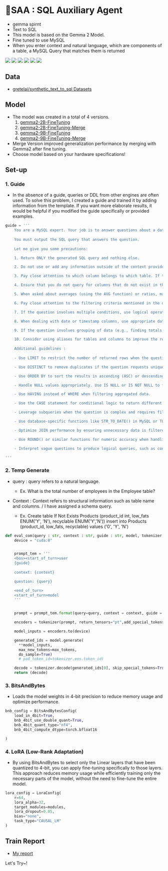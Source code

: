# 🤖SAA : SQL Auxiliary Agent
- gemma spirnt
- Text to SQL
- This model is based on the Gemma 2 Model.
- Fine tuned to use MySQL
- When you enter context and natural language, which are components of a table, a MySQL Query that matches them is returned

<img src="https://img.shields.io/badge/Python-3776AB?style=for-the-badge&logo=Python&logoColor=white"> <img src="https://img.shields.io/badge/Hugging Face-FFD21E?style=for-the-badge&logo=Hugging Face&logoColor=black"> <img src="https://img.shields.io/badge/Kaggle-20BEFF?style=for-the-badge&logo=Kaggle&logoColor=white"> <img src="https://img.shields.io/badge/Gemma2-8E75B2?style=for-the-badge&logo=Google Gemini&logoColor=white"> <img src="https://img.shields.io/badge/MySQL-4479A1?style=for-the-badge&logo=MySQL&logoColor=white"> <img src="https://img.shields.io/badge/PyTorch-EE4C2C?style=for-the-badge&logo=PyTorch&logoColor=white">

## Data
- [gretelai/synthetic_text_to_sql Datasets](https://huggingface.co/datasets/gretelai/synthetic_text_to_sql)

## Model
- The model was created in a total of 4 versions.<br/>
  1. [gemma2-2B-FineTuning](https://huggingface.co/SEUNGYEOPOH/SQL_Generate_Model)<br/>
  2. [gemma2-2B-FineTuning-Merge](https://huggingface.co/SEUNGYEOPOH/gemma-2-2B-Text_to_SQL-mv)<br/>
  3. [gemma2-9B-FineTuning](https://huggingface.co/SEUNGYEOPOH/gemma-2-9B-Text_to_SQL-fv)<br/>
  4. [gemma2-9B-FineTuning-Merge](https://huggingface.co/SEUNGYEOPOH/gemma-2-9B-Text_to_SQL-mv)<br/>
- Merge Version improved generalization performance by merging with Gemma2 after fine tuning.
- Choose model based on your hardware specifications!


## Set-up
### 1. Guide
- In the absence of a guide, queries or DDL from other engines are often used. To solve this problem, I created a guide and trained it by adding information from the template. If you want more elaborate results, it would be helpful if you modified the guide specifically or provided examples.
```python
guide = '''
    You are a MySQL expert. Your job is to answer questions about a database. You are given a question and context regarding one or more tables.
    
    You must output the SQL query that answers the question.
    
    Let me give you some precautions:

    1. Return ONLY the generated SQL query and nothing else.

    2. Do not use or add any information outside of the context provided.

    3. Pay close attention to which column belongs to which table. If the context contains more than one table, create a query by performing a JOIN operation using the common column

    4. Ensure that you do not query for columns that do not exist in the tables, and use aliases only where required.

    5. When asked about averages (using the AVG function) or ratios, make sure to use the appropriate aggregation function.

    6. Pay close attention to the filtering criteria mentioned in the question and incorporate them using the WHERE clause in your SQL query.

    7. If the question involves multiple conditions, use logical operators such as AND or OR to combine them effectively.

    8. When dealing with date or timestamp columns, use appropriate date functions (e.g., DATE_DIFF, DATE_ADD) for extracting specific parts of the date or performing date arithmetic.

    9. If the question involves grouping of data (e.g., finding totals or averages for different categories), use the GROUP BY clause along with appropriate aggregate functions.

    10. Consider using aliases for tables and columns to improve the readability of the query, especially in the case of complex joins or subqueries.
    
    Additional guidelines :
    
    - Use LIMIT to restrict the number of returned rows when the question asks for a limited number of results or pagination.

    - Use DISTINCT to remove duplicates if the question requests unique values.

    - Use ORDER BY to sort the results in ascending (ASC) or descending (DESC) order, as specified in the question.

    - Handle NULL values appropriately. Use IS NULL or IS NOT NULL to filter out or include NULL values, and use the COALESCE function when needed to replace NULLs.

    - Use HAVING instead of WHERE when filtering aggregated data.

    - Use the CASE statement for conditional logic to return different values based on specific conditions.

    - Leverage subqueries when the question is complex and requires filtering or extracting data from nested queries.

    - Use database-specific functions like STR_TO_DATE() in MySQL or TO_CHAR() in PostgreSQL when appropriate.

    - Optimize JOIN performance by ensuring unnecessary data is filtered in the WHERE clause and considering the order of JOINs for efficiency.

    - Use ROUND() or similar functions for numeric accuracy when handling decimals or rounding values.

    - Interpret vague questions to produce logical queries, such as converting "top few items" into a specific number like "top 5" based on context.

'''
```
### 2. Temp Generate
- query : query refers to a natural language.
  - Ex. What is the total number of employees in the Employee table?
  
- Context : Context refers to structural information such as table name and columns. / I have assigned a schema query.
  - Ex. Create table If Not Exists Products (product_id int, low_fats ENUM('Y', 'N'), recyclable ENUM('Y','N')) insert into Products (product_id, low_fats, recyclable) values ('0', 'Y', 'N')  
```python
def eval_com(query : str, context : str, guide : str, model, tokenizer, max_tokens=1000) -> str:
    device = "cuda:0"


    prompt_tem = '''
    <bos><start_of_turn>user
    {guide}
    
    context: {context}

    question: {query}

    <end_of_turn>
    <start_of_turn>model
    '''


    prompt = prompt_tem.format(query=query, context = context, guide = guide)

    encoders = tokenizer(prompt, return_tensors="pt",add_special_tokens=True)

    model_inputs = encoders.to(device)

    generated_ids = model.generate(
      **model_inputs,
      max_new_tokens=max_tokens,
      do_sample=True)
      # pad_token_id=tokenizer.eos.token_id)

    decode = tokenizer.decode(generated_ids[0], skip_special_tokens=True)
    return (decode)
```
### 3. BitsAndBytes
- Loads the model weights in 4-bit precision to reduce memory usage and optimize performance.
```python
bnb_config = BitsAndBytesConfig(
    load_in_4bit=True,
    bnb_4bit_use_double_quant=True,
    bnb_4bit_quant_type="nf4",
    bnb_4bit_compute_dtype=torch.bfloat16

)
```
### 4. LoRA (Low-Rank Adaptation)
- By using BitsAndBytes to select only the Linear layers that have been quantized to 4-bit, you can apply fine-tuning specifically to those layers. This approach reduces memory usage while efficiently training only the necessary parts of the model, without the need to fine-tune the entire model.
```python
lora_config = LoraConfig(
    r=64,
    lora_alpha=32,
    target_modules=modules,
    lora_dropout=0.05,
    bias="none",
    task_type="CAUSAL_LM"
)
```

## Train Report
- [My report](https://wandb.ai/dhwmd08-tech-university-of-korea/huggingface/reports/Gemma2-9B-Train-Report--Vmlldzo5NTM5NTEz?accessToken=uwuvw9ugbz4ggglpt4zre8meecuz5vp425meh77ciqzmbhysmampso9jzstm7msf)


Let's Try~!

